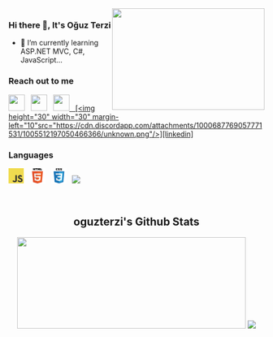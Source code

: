 <img src="https://media.giphy.com/media/26tn33aiTi1jkl6H6/giphy.gif" align="right" width="300px" height="200px">

 ### Hi there 👋, It's Oğuz Terzi

<!-- - 🏫 I'm studying at Pendik Yunus Emre Vocational and Technical Anatolian High School. --->
<!-- - 🔭 I’m currently working on BT Bilgi --->
- 🌱 I’m currently learning ASP.NET MVC, C#, JavaScript...

### Reach out to me

[<img height="32" width="32" src="https://cdn.discordapp.com/attachments/1000687769057771531/1017118127064109177/unknown.png"/>][instagram] &nbsp;
[<img height="32" width="32" src="https://cdn.discordapp.com/attachments/1000687769057771531/1017118290344169482/unknown.png" padding-left="10px" />][discord] &nbsp;
<a href="mailto:oguz.terzi.460@gmail.com"> <img height="32" width="32" src="https://cdn.discordapp.com/attachments/1000687769057771531/1000688700373606470/mail.png"/> &nbsp; [<img height="30" width="30" margin-left="10"src="https://cdn.discordapp.com/attachments/1000687769057771531/1005512197050466366/unknown.png"/>][linkedin]


### Languages
<img src="https://raw.githubusercontent.com/github/explore/80688e429a7d4ef2fca1e82350fe8e3517d3494d/topics/javascript/javascript.png" width="30px"> &nbsp; <img src="https://raw.githubusercontent.com/github/explore/80688e429a7d4ef2fca1e82350fe8e3517d3494d/topics/html/html.png" width="30px"> &nbsp; <img src="https://raw.githubusercontent.com/github/explore/80688e429a7d4ef2fca1e82350fe8e3517d3494d/topics/css/css.png" width="30px"> &nbsp; <img src="https://cdn.discordapp.com/attachments/1000687769057771531/1000688718505578496/c.png" width="30px">

</br>

<h2 align="center">oguzterzi's Github Stats</h2>
<p align="center">

<img src="https://github-readme-stats.vercel.app/api?username=oguzterzi&show_icons=true&theme=tokyonight" width="450" height="180">
<img src="https://github-readme-stats.vercel.app/api/top-langs/?username=oguzterzi&layout=compact&theme=tokyonight" height="180">

</p>

[instagram]: https://instagram.com/oguzterzi11
[discord]: https://discord.gg/W8HUqDCWae
[linkedin]: https://www.linkedin.com/in/oguzterzi/
